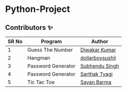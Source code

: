 # Python-Project

## Contributors ✨



| SR No | Program          | Author                                                |
| ----- | ---------------- | ----------------------------------------------------- |
| 1     | Guess The Number | [Diwakar Kumar](https://github.com/diwakar1593)       |
| 2     | Hangman          | [dollarboysushil](https://github.com/dollarboysushil) |
| 3 | Password Generator | [Subhendu Singh](https://github.com/Neautrino)
| 4 | Password Generator | [Sarthak Tyagi](https://github.com/stktyagi)
| 5 | Tic Tac Toe | [Sayan Barma](https://github.com/N00BSC00B)
